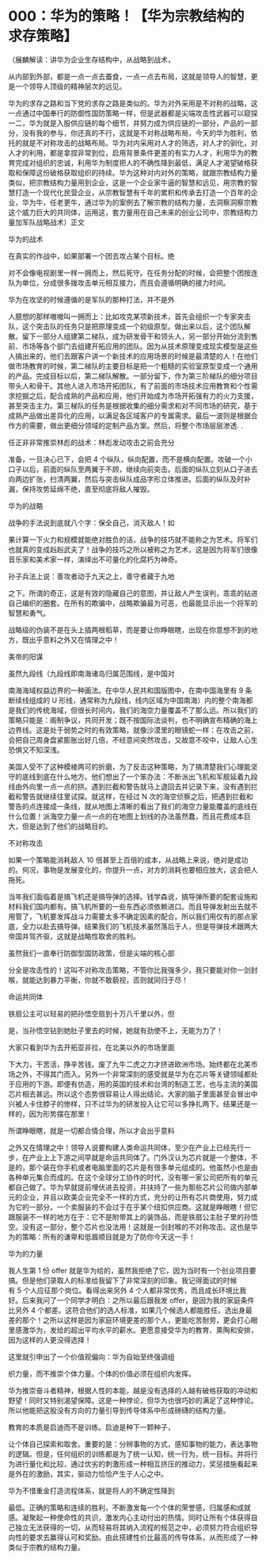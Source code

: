 # 000：华为的策略！【华为宗教结构的求存策略】

（展麟解读：讲华为企业生存结构中，从战略到战术，

从内部到外部，都是一点一点去蚕食，一点一点去布局，这就是领导人的智慧，更是一个领导人顶级的精神层次的远见。

华为的求存之路和当下党的求存之路是类似的。华为对外采用是不对称的战略，这一点通过中国奉行的防御性国防策略一样，但是武器都是尖端攻击性武器可以窥探一二，华为就是入股供应链的每个细节，并努力成为供应链的一部分，产品的一部分，没有我的参与，你还真的不行，这就是不对称战略布局，今天的华为胜利，依托的就是不对称攻击的战略布局。华为对内采用对人才的筛选，对人才的驯化，对人才的利用，都是拿捏非常到位，启用背景条件更差的有实力人才，利用华为的教育完成对组织的忠诚，利用华为制度把人的不确性降到最低，满足人才渴望破格获取和保障这份破格获取组织的持续。华为这种对内对外的策略，就跟宗教结构力量类似，把宗教结构力量用到企业，这是一个企业家牛逼的智慧和远见，用宗教的智慧打造一个现代化民营企业，从宗教智慧有千年的累积和传承去打造一个百年的企业，华为牛，任老更牛，通过华为的案例去了解宗教的结构力量，去洞察洞察宗教这个威力巨大的共同体，运用这，套力量用在自己未来的创业公司中，宗教结构力量加军队战略战术）正文

华为的战术

在真实的作战中，如果部署一个团去攻占某个目标。绝

对不会像电视剧里一样一拥而上，然后死守。在任务分配的时候，会把整个团按连队为单位，分成很多拨攻击单元相互接力，而且会遵循明确的接力时间。

华为在攻坚的时候遵循的是军队的那种打法，并不是外

人臆想的那样嗷嗷叫一拥而上：比如攻克某项新技术，首先会组织一个专家突击队，这个突击队的任务只是把原理变成一个初级原型。做出来以后，这个团队解散。留下一部分人组建第二梯队，成为研发骨干和领头人，另一部分开始分流到售前、市场等各个部门去组建开拓应用的团队。因为从技术原理变成现实模型是这些人搞出来的，他们去跟客户讲一个新技术的应用场景的时候是最清楚的人！在他们做市场教育的时候，第二梯队的主要目标是把一个粗糙的实验室原型变成一个通用的产品。完成目标以后，第二梯队解散。一部分留下，作为第三阶梯队的细分项目带头人和骨干。其他人进入市场开拓团队，有了前面的市场技术应用教育和个性需求挖掘之后，配合成熟的产品和应用，他们开始成为市场开拓强有力的火力支援，甚至突击主力。第三梯队的任务是根据收集的细分需求和对不同市场的研究，基于成熟产品做出差异化的应用，以满足各区域客户的专属需求。最后一波则是根据合作方的需要，做出更细分领域的定制产品方案。然后，将整个市场层层渗透. .

任正非非常推崇林彪的战术：林彪发动攻击之前会充分

准备，一旦决心已下，会把 4 个纵队，纵向配置，而不是横向配置。攻破一个小口子以后，前面的纵队至两翼于不顾，继续向前突击。后面的纵队立刻从口子进去向两边扩张，扫清两翼，然后与突击纵队成品字形立体推进。后面的纵队及时补漏，保持攻势延绵不绝，直至彻底将敌人摧毁。

华为的战略

战争的手法说到底就八个字：保全自己，消灭敌人！如

果计算一下火力和规模就能绝对胜负的话，战争的技巧就不能称之为艺术。将军们也就真的变成赳赳武夫了！战争的技巧之所以被称之为艺术，这是因为将军们很像音乐家和美术家一样，演绎出不可量化的化腐朽为神奇。

孙子兵法上说：善攻者动于九天之上，善守者藏于九地

之下。所谓的奇正，这是有效的隐藏自己的意图，并让敌人产生误判，乖乖的钻进自己编织的圈套。在所有的欺骗中，战略欺骗最为可恶，也最能显示出一个将军的智慧和勇气。

战略级的伪装不是在头上插两根稻草，而是要让你睁眼瞎，出现在你意想不到的地方，既出乎意料之外又在情理之中！

美帝的阳谋

虽然九段线（九段线即南海诸岛归属范围线，是中国对

南海海域权益边界的一种画法。在中华人民共和国版图中，在南中国海里有 9 条断续线组成的 U 形线，通常称为九段线，线内区域为中国南海）内的整个南海都是我们的传统海域，但很长时间内，我们的海空力量覆盖不了那么远。所以我们的策略只能是：阁制争议，共同开发；既不按国际法谈判，也不明确宣布精确的海上边界线。这是处于弱势之时的有效策略，就像沙漠里的眼镜蛇一样：在攻击之前，会把自己周身盘紧膨胀出好几倍，不经意间突然攻击，又故意不咬中，让敌人心生恐惧又不知深浅。

美国人受不了这种模棱两可的折磨，为了反击这种策略，为了搞清楚我们心理能坚守的底线到底在什么地方。他们想出了一个笨办法：不断派出飞机和军舰延着九段线由外向里一点一点的拱。遇到拦截和警告就马上退回去并记录下来，没有遇到拦截和警告就继续往里试探。就这样，在经过 N 次的海空侦察之后，把遇到拦截和警告的点连接成一条线，就从地图上清晰的看出了我们的海空力量能覆盖的底线在什么位置！派海空力量一点一点的在地图上划线的办法虽然蠢，而且花费成本巨大，但是达到了他们的战略目的。

不对称攻击

如果一个策略能消耗敌人 10 倍甚至上百倍的成本，从战略上来说，绝对是成功的。何况，事物是发展变化的，你提升一点，对方的消耗也要相应放大，这会把人拖死。

当年我们面临着是搞飞机还是搞导弹的选择。钱学森说，搞导弹所要的配套设施和材料我们国内都有。搞飞机所要的一些东西必须依赖进口。而且导弹发射出去就不用管了，飞机要发挥战斗力需要太多不确定因素的配合。所以我们用仅有的那点家底，全力以赴去搞导弹。结果我们的飞机技术虽然落后于人，但是导弹技术跟两大帝国并驾齐驱，这就是战略性取舍的胜利。

虽然我们一直奉行防御型国防政策，但是尖端的核心部

分全是攻击性的！这叫不对称攻击策略，不管你比我强多少，我只要能对你一剑封喉，就能达到暴力平衡，你就不敢藐视，否则就同归于尽！

命运共同体

铁扇公主可以轻易的把孙悟空扇到十万八千里以外，但

是，当孙悟空钻到她肚子里去的时候，她就有劲使不上，无能为力了！

大家只看到华为去开拓亚非拉，在北美以外的市场里面

下大力，干苦活，挣辛苦钱。废了九牛二虎之力才挤进欧洲市场。始终都在北美市场之外，不得其门而入。另外一个非常深刻的感受就是华为在芯片等关键领域都处于应用的下游。即便有仿造，用的英国的技术和台湾的制造工艺，也与主流的美国芯片相去甚远。所以这个态势很容易让人得出结论。大家的脑子里面甚至会冒出中兴被人卡住脖子的惨样，只不过华为的研发投入让它可以多挣扎两下。结果还是一样的，因为形势摆在那里！

所谓睁眼瞎，就是一切都合情合理，所以才会出乎意料

之外又在情理之中！领导人说要构建人类命运共同体，至少在产业上已经先行一步，在产业上上下游之间早就是命运共同体了。门外汉认为芯片就是一个整体，不是的，那个装在你手机或者电脑里面的芯片是有很多单元组成的。他虽然小也是由各种单元集合而成的。在这个全球分工协作的时代，没有哪一家公司把所有的单元都自己做了。华为早就提前埋伏进去投资，并扶持了一些为那些芯片公司做内部单元的企业，并且以欧美企业完全不一样的方式，充分的让所有芯片商使用，努力成为它的一部分。一个卖服装的不会过于在乎某个纽扣供应商。这就是睁眼瞎！但它跟服装不一样的地方在于：它不是附带其上的装饰品，而是铁扇公主肚子里的孙悟空。没有这一部分，整个芯片也没法用！这就是一剑封喉的不对称攻击。这也是华为的策略：所有的谦卑和低眉顺目就是为了防你今天这一手！

华为的力量

我人生第 1 份 offer 就是华为给的，虽然我拒绝了它，因为当时有一个创业项目要搞。但是他们录取人的标准给我留下了非常深刻的印象。我记得面试的时候有 5 个人应征那个岗位。看得出来另外 4 个人都非常优秀，而且成长环境比我好。后来我问了一个同学才明白：之所以最后跟我发 offer，是因为我的家庭条件比另外 4 个都差。这符合他们的选人标准，如果几个候选人都能胜任，选出身最差的那个！之所以这样是因为家庭环境更差的那个人，更能吃苦耐劳，更会打心眼里感激华为，发给的超出平均水平的薪水。更愿意接受华为的教育、熏陶和安排，因为这样的人更没得选择！

这里就引申出了一个价值观偏向：华为自始至终强调组

织力量，而不推崇个体力量。个体的价值必须在组织内发挥。

华为推崇奋斗者精神，根据人性的本能，越是没有选择的人越有破格获取的冲动和野望！同时又特别渴望保障。这是一种悖论，但华为也很巧妙的满足了这种悖论。所以他能把这股没有方向的力量引导到传导体系中形成磅礴的结构力量。

教育的本质是启迪而不是训练。启迪是种下一颗种子，

让个体自己探索和取舍。重要的是：分辨事物的方式，感知事物的能力，表达事物的逻辑。但是，任何组织的训练都是为了统一认知，统一行为，统一目标。并将行为进行量化和比较，通过优劣的刺激形成一种相互挤压的推动力，奖惩措施看起来是外在的激励，其实，驱动力恰恰产生于人心之中。

华为不惜重金打造流程体系，就是将人的不确定性降到

最低。正确的策略和连续的胜利，不断激发每一个个体的荣誉感，归属感和成就感。凝聚起一种使命性的共识，激发内心主动付出的热情。同时让所有个体获得自己独立无法获得的一切，从而轻易将其纳入流程的规范之中，必须努力符合组织导向性的要求去赢得认可和奖励。由此搭建性价比最高的传导体系，从而形成了一种类似于宗教的结构力量。